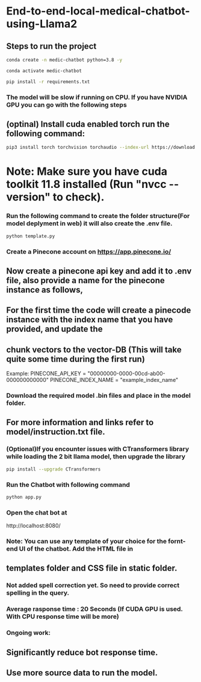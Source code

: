 # End-to-end-local-medical-chatbot-using-Llama2

## Steps to run the project

```bash
conda create -n medic-chatbot python=3.8 -y
```

```bash
conda activate medic-chatbot
```

```bash
pip install -r requirements.txt
```

### The model will be slow if running on CPU. If you have NVIDIA GPU you can go with the following steps
## (optinal) Install cuda enabled torch run the following command:
```bash
pip3 install torch torchvision torchaudio --index-url https://download.pytorch.org/whl/cu118
```
# Note: Make sure you have cuda toolkit 11.8 installed (Run "nvcc --version" to check).


### Run the following command to create the folder structure(For model deplyment in web) it will also create the .env file.
```bash
python template.py
```

### Create a Pinecone account on https://app.pinecone.io/ 
## Now create a pinecone api key and add it to .env file, also provide a name for the pinecone instance as follows,
## For the first time the code will create a pinecode instance with the index name that you have provided, and update the 
## chunk vectors to the vector-DB (This will take quite some time during the first run)
Example: 
PINECONE_API_KEY = "00000000-0000-00cd-ab00-000000000000"
PINECONE_INDEX_NAME = "example_index_name"

### Download the required model .bin files and place in the model folder.
## For more information and links refer to model/instruction.txt file. 

### (Optional)If you encounter issues with CTransformers library while loading the 2 bit llama model, then upgrade the library
```bash
pip install --upgrade CTransformers
```

### Run the Chatbot with following command
```bash
python app.py
```

### Open the chat bot at 
http://localhost:8080/

### Note: You can use any template of your choice for the fornt-end UI of the chatbot. Add the HTML file in 
## templates folder and CSS file in static folder. 


### Not added spell correction yet. So need to provide correct spelling in the query.

### Average rasponse time : 20 Seconds (If CUDA GPU is used. With CPU response time will be more)


### Ongoing work:
## Significantly reduce bot response time.
## Use more source data to run the model.   
